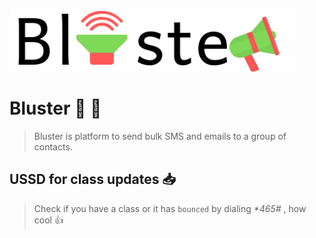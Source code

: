 ![](./public/images/logo.png)

Bluster :loudspeaker: :email:
=======================
> Bluster is platform to send bulk SMS and emails to a group of contacts. 

## USSD for class updates :inbox_tray:
> Check if you have a class or it has `bounced` by dialing *\*465#* , how cool :+1:


